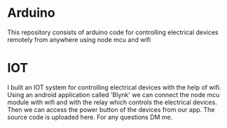 # Arduino
This repository consists of arduino code for controlling electrical devices remotely from anywhere using node mcu and wifi
# IOT 
I built an IOT system for controlling electrical devices with the help of wifi. 
Using an android application called  'Blynk' we can connect the node mcu module with wifi and with the relay which controls the electrical devices.
Then we can access the power button of the devices from our app. The source code is uploaded here. For any questions DM me.
